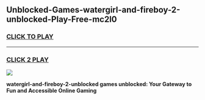 
## Unblocked-Games-watergirl-and-fireboy-2-unblocked-Play-Free-mc2l0
<h3>
<a href="https://premium76.site?title=watergirl-and-fireboy-2-unblocked&ref=20M">CLICK TO PLAY</a></h3>
<hr>

<h3>
<a href="https://premium76.site?title=watergirl-and-fireboy-2-unblocked&ref=20M">CLICK 2 PLAY</a>
  
</h3>

<a href="https://premium76.site?title=watergirl-and-fireboy-2-unblocked&ref=19M"><img src="https://clearcache.store/games.png"></a>


**watergirl-and-fireboy-2-unblocked games unblocked: Your Gateway to Fun and Accessible Online Gaming**
